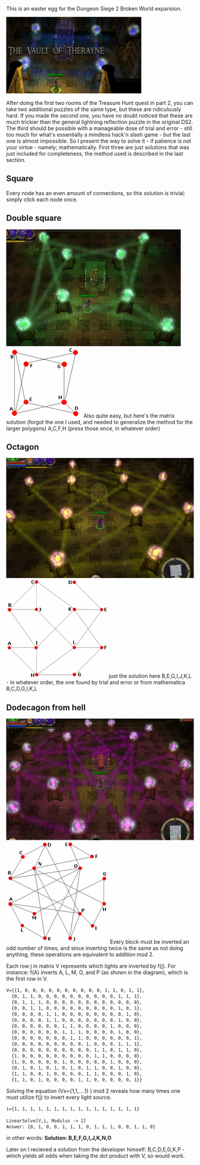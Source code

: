 This is an easter egg for the Dungeon Siege 2 Broken World expansion.

![](./overview1.jpg)

After doing the first two rooms of the Treasure Hunt quest in part 2, you can take two additional puzzles of the same type, but these are ridiculously hard. If you made the second one, you have no doubt noticed that these are much trickier than the general lightning reflection puzzle in the original DS2. The third should be possible with  a manageable dose of trial and error - still too much for what's essentially a mindless hack'n slash game - but the last one is almost impossible. So I present the way to solve it - if patience is not your virtue - namely; mathematically. First three are just solutions that was just included for completeness, the method used is described in the last section.


## Square
Every node has an even amount of connections, so this solution is trivial; simply click each node once.

## Double square
![](./overview2.jpg)
![](./square-diagram.gif)
Also quite easy, but here's the matrix solution (forgot the one I used, and needed to generalize the method for the larger polygons)
A,C,F,H (press those once, in whatever order)

## Octagon
![](./overview3.jpg)
![](./octagon-diagram.gif)
just the solution here
B,E,G,I,J,K,L - in whatever order, the one found by trial and error
or from mathematica
B,C,D,G,I,K,L

## Dodecagon from hell
![](./overview4.jpg)
![](./dodecagon-diagram.gif)
Every block must be inverted an odd number of times, and since inverting twice is the same as not doing anything, these operations are equivalent to addition mod 2.

Each row j in matrix V represents which lights are inverted by f(j).
For instance: f(A) inverts A, L, M, O, and P (as shown in the diagram), which is the first row in V.

```
V={{1, 0, 0, 0, 0, 0, 0, 0, 0, 0, 0, 1, 1, 0, 1, 1},
  {0, 1, 1, 0, 0, 0, 0, 0, 0, 0, 0, 0, 0, 1, 1, 1},
  {0, 1, 1, 1, 0, 0, 0, 0, 0, 0, 0, 0, 0, 0, 0, 0},
  {0, 0, 1, 1, 0, 0, 0, 0, 0, 0, 0, 0, 0, 1, 0, 1},
  {0, 0, 0, 0, 1, 1, 0, 0, 0, 0, 0, 0, 0, 0, 1, 0},
  {0, 0, 0, 0, 1, 1, 0, 0, 0, 0, 0, 0, 0, 1, 0, 0},
  {0, 0, 0, 0, 0, 0, 1, 1, 0, 0, 0, 0, 1, 0, 0, 0},
  {0, 0, 0, 0, 0, 0, 1, 1, 1, 0, 0, 0, 0, 1, 0, 0},
  {0, 0, 0, 0, 0, 0, 0, 1, 1, 0, 0, 0, 0, 0, 0, 1},
  {0, 0, 0, 0, 0, 0, 0, 0, 0, 1, 0, 0, 0, 1, 1, 1},
  {0, 0, 0, 0, 0, 0, 0, 0, 0, 0, 1, 1, 0, 1, 1, 0},
  {1, 0, 0, 0, 0, 0, 0, 0, 0, 0, 1, 1, 0, 0, 0, 0},
  {1, 0, 0, 0, 0, 0, 1, 0, 0, 0, 0, 0, 1, 0, 0, 0},
  {0, 1, 0, 1, 0, 1, 0, 1, 0, 1, 1, 0, 0, 1, 0, 0},
  {1, 1, 0, 0, 1, 0, 0, 0, 0, 1, 1, 0, 0, 0, 1, 0},
  {1, 1, 0, 1, 0, 0, 0, 0, 1, 1, 0, 0, 0, 0, 0, 1}}
```

Solving the equation (Vx={1,1,....1} ) mod 2 reveals how many times one must utilize f(j) to invert every light source.

```
i={1, 1, 1, 1, 1, 1, 1, 1, 1, 1, 1, 1, 1, 1, 1, 1}

LinearSolve[V,i, Modulus -> 2]
Answer: {0, 1, 0, 0, 1, 1, 1, 0, 1, 1, 1, 0, 0, 1, 1, 0}
```

in other words: **Solution: B,E,F,G,I,J,K,N,O**

Later on I recieved a solution from the developer himself:
B,C,D,E,G,K,P - which yields all odds when taking the dot product with V, so would work.
